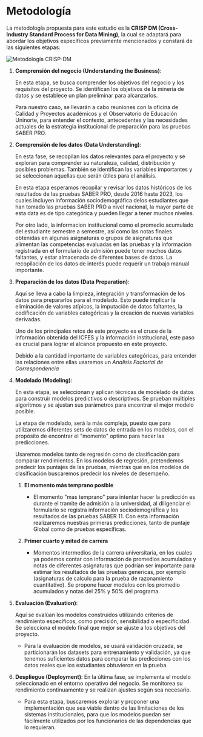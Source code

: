 # Metodología

La metodología propuesta para este estudio es la **CRISP DM (Cross-Industry Standard Process for Data Mining)**, la cual se adaptará para abordar los objetivos específicos previamente mencionados y constará de las siguientes etapas:

![Metodología CRISP-DM](crisp.png)



1. **Comprensión del negocio (Understanding the Business)**: 

    En esta etapa, se busca comprender los objetivos del negocio y los requisitos del proyecto. Se identifican los objetivos de la minería de datos y se establece un plan preliminar para alcanzarlos.

    Para nuestro caso, se llevarán a cabo reuniones con la oficina de Calidad y Proyectos académicos y el Observatorio de Educación Uninorte, para entender el contexto, antecedentes y las necesidades actuales de la estrategia institucional de preparación para las pruebas SABER PRO.

2. **Comprensión de los datos (Data Understanding)**: 

    En esta fase, se recopilan los datos relevantes para el proyecto y se exploran para comprender su naturaleza, calidad, distribución y posibles problemas. También se identifican las variables importantes y se seleccionan aquellas que serán útiles para el análisis.

    En esta etapa esperamos recopilar y revisar los datos históricos de los resultados de las pruebas SABER PRO, desde 2016 hasta 2023, los cuales incluyen información sociodemográfica delos  estudiantes que han tomado las pruebas SABER PRO a nivel nacional, la mayor parte de esta data es de tipo categórica y pueden llegar a tener muchos niveles.

    Por otro lado, la informacion institucional como el promedio acumulado del estudiante semestre a semestre, así como las notas finales obtenidas en algunas asignaturas o grupos de asignaturas que alimentan las competencias evaluadas en las pruebas y la información registrada en el formulario de admisión puede tener muchos datos faltantes, y estar almacenada de diferentes bases de datos. 
    La recopilación de los datos de interés puede requerir un trabajo manual importante.

3. **Preparación de los datos (Data Preparation)**: 

    Aquí se lleva a cabo la limpieza, integración y transformación de los datos para prepararlos para el modelado. Esto puede implicar la eliminación de valores atípicos, la imputación de datos faltantes, la codificación de variables categóricas y la creación de nuevas variables derivadas.

    Uno de los principales retos de este proyecto es el cruce de la información obtenida del ICFES y la información institucional, este paso es crucial para lograr el alcance propuesto  en este proyecto.

    Debido a la cantidad importante de variables categóricas, para entender las relaciones entre ellas usaremos un *Analisis Factorial de Correspondencia*


4. **Modelado (Modeling)**: 

    En esta etapa, se seleccionan y aplican técnicas de modelado de datos para construir modelos predictivos o descriptivos. Se prueban múltiples algoritmos y se ajustan sus parámetros para encontrar el mejor modelo posible.

    La etapa de modelado, será la más compleja, puesto que para utilizaremos diferentes sets de datos de entrada en los modelos, con el propósito de encontrar el "momento" optimo para hacer las predicciones.
    
    Usaremos modelos tanto de regresión como de clasificación para comparar rendimientos. En los modelos de regresión, pretendemos predecir los puntajes de las pruebas, mientras que en los modelos de clasificación buscaremos predecir los niveles de desempeño.

   1. **El momento más temprano posible**

        - El momento "mas temprano" para intentar hacer la predicción es durante el tramite de admisión a la universidad, al diligenciar el formulario se registra información sociodemográfica y los resultados de las pruebas SABER 11. Con esta información realizaremos nuestras primeras predicciones, tanto de puntaje Global como de pruebas específicas.

        
   2. **Primer cuarto y mitad de carrera**
       - Momentos intermedios de la carrera universitaria, en los cuales ya podemos contar con información de promedios acumulados y notas de diferentes asignaturas que podrían ser importante para estimar los resultados de las pruebas genericas, por ejemplo (asignaturas de calculo para la prueba de razonamiento cuantitativo). Se propone hacer modelos con los promedio acumulados y notas del 25% y 50% del programa.
       


5. **Evaluación (Evaluation)**: 

    Aquí se evalúan los modelos construidos utilizando criterios de rendimiento específicos, como precisión, sensibilidad o especificidad. Se selecciona el modelo final que mejor se ajuste a los objetivos del proyecto.
    
    - Para la evaluación de modelos, se usará validación cruzada, se particionarán los datasets para entrenamiento y validación, ya que tenemos suficientes datos para comparar las predicciones con los datos reales que los estudiantes obtuvieron en la prueba.
    
    
6. **Despliegue (Deployment)**: En la última fase, se implementa el modelo seleccionado en el entorno operativo del negocio. Se monitorea su rendimiento continuamente y se realizan ajustes según sea necesario.

    - Para esta etapa, buscaremos explorar y proponer una implementación que sea viable dentro de las limitaciones de los sistemas institucionales, para que los modelos puedan ser fácilmente utilizados por los funcionarios de las dependencias que lo requieran.



